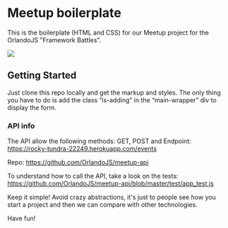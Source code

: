 # Meetup boilerplate
This is the boilerplate (HTML and CSS) for our Meetup project for the OrlandoJS "Framework Battles".

![](http://websolutionsfl.com/img/orlando-js.gif)


## Getting Started
Just clone this repo locally and get the markup and styles.
The only thing you have to do is add the class “is-adding” in the “main-wrapper” div to display the form.

### API info
The API allow the following methods: GET, POST and
Endpoint: https://rocky-tundra-22249.herokuapp.com/events

Repo: https://github.com/OrlandoJS/meetup-api

To understand how to call the API, take a look on the tests: https://github.com/OrlandoJS/meetup-api/blob/master/test/app_test.js

Keep it simple! Avoid crazy abstractions, it's just to people see how you start a project and then we can compare  with other technologies.


Have fun!
